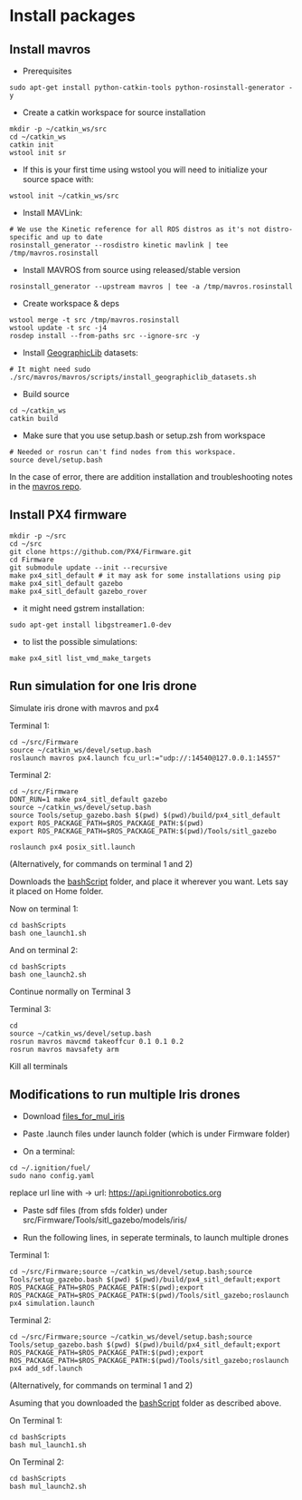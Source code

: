 # Install packages

## Install mavros

* Prerequisites
```
sudo apt-get install python-catkin-tools python-rosinstall-generator -y
```

* Create a catkin workspace for source installation
```
mkdir -p ~/catkin_ws/src
cd ~/catkin_ws
catkin init
wstool init sr
````

* If this is your first time using wstool you will need to initialize your source space with:
```
wstool init ~/catkin_ws/src
```

* Install MAVLink:
```
# We use the Kinetic reference for all ROS distros as it's not distro-specific and up to date
rosinstall_generator --rosdistro kinetic mavlink | tee /tmp/mavros.rosinstall
```

* Install MAVROS from source using released/stable version
```
rosinstall_generator --upstream mavros | tee -a /tmp/mavros.rosinstall
```

* Create workspace & deps
```
wstool merge -t src /tmp/mavros.rosinstall
wstool update -t src -j4
rosdep install --from-paths src --ignore-src -y
```

* Install [GeographicLib](https://geographiclib.sourceforge.io) datasets:
```
# It might need sudo
./src/mavros/mavros/scripts/install_geographiclib_datasets.sh
```

* Build source
```
cd ~/catkin_ws
catkin build
```

* Make sure that you use setup.bash or setup.zsh from workspace
```
# Needed or rosrun can't find nodes from this workspace.
source devel/setup.bash
```
In the case of error, there are addition installation and troubleshooting notes in the [mavros repo](https://github.com/mavlink/mavros/tree/master/mavros#installation).

## Install PX4 firmware

```
mkdir -p ~/src
cd ~/src
git clone https://github.com/PX4/Firmware.git
cd Firmware
git submodule update --init --recursive
make px4_sitl_default # it may ask for some installations using pip
make px4_sitl_default gazebo
make px4_sitl_default gazebo_rover
```
* it might need gstrem installation:
```
sudo apt-get install libgstreamer1.0-dev
```

* to list the possible simulations:
```
make px4_sitl list_vmd_make_targets
```
## Run simulation for one Iris drone

Simulate iris drone with mavros and px4

Terminal 1:
```
cd ~/src/Firmware
source ~/catkin_ws/devel/setup.bash
roslaunch mavros px4.launch fcu_url:="udp://:14540@127.0.0.1:14557"
```

Terminal 2:
```
cd ~/src/Firmware
DONT_RUN=1 make px4_sitl_default gazebo
source ~/catkin_ws/devel/setup.bash
source Tools/setup_gazebo.bash $(pwd) $(pwd)/build/px4_sitl_default
export ROS_PACKAGE_PATH=$ROS_PACKAGE_PATH:$(pwd)
export ROS_PACKAGE_PATH=$ROS_PACKAGE_PATH:$(pwd)/Tools/sitl_gazebo

roslaunch px4 posix_sitl.launch
```
(Alternatively, for commands on terminal 1 and 2)

Downloads the [bashScript](https://github.com/dimitra-savvani/ROS_multiple_iris/tree/main/bashScripts) folder, and place it wherever you want. Lets say it placed on Home folder.

Now on terminal 1:
```
cd bashScripts
bash one_launch1.sh
```

And on terminal 2:
```
cd bashScripts
bash one_launch2.sh
```
Continue normally on Terminal 3

Terminal 3:
```
cd
source ~/catkin_ws/devel/setup.bash
rosrun mavros mavcmd takeoffcur 0.1 0.1 0.2
rosrun mavros mavsafety arm
```

Kill all terminals

## Modifications to run multiple Iris drones

* Download [files_for_mul_iris](https://github.com/dimitra-savvani/ROS_multiple_iris/tree/main/files_for_mul_Iris)

* Paste .launch files under launch folder (which is under Firmware folder)

* On a terminal:
```
cd ~/.ignition/fuel/
sudo nano config.yaml
```
replace url line with →  url: https://api.ignitionrobotics.org

* Paste sdf files (from sfds folder) under src/Firmware/Tools/sitl_gazebo/models/iris/

* Run the following lines, in seperate terminals, to launch multiple drones

Terminal 1:
```
cd ~/src/Firmware;source ~/catkin_ws/devel/setup.bash;source Tools/setup_gazebo.bash $(pwd) $(pwd)/build/px4_sitl_default;export ROS_PACKAGE_PATH=$ROS_PACKAGE_PATH:$(pwd);export ROS_PACKAGE_PATH=$ROS_PACKAGE_PATH:$(pwd)/Tools/sitl_gazebo;roslaunch px4 simulation.launch
```

Terminal 2:
```
cd ~/src/Firmware;source ~/catkin_ws/devel/setup.bash;source Tools/setup_gazebo.bash $(pwd) $(pwd)/build/px4_sitl_default;export ROS_PACKAGE_PATH=$ROS_PACKAGE_PATH:$(pwd);export ROS_PACKAGE_PATH=$ROS_PACKAGE_PATH:$(pwd)/Tools/sitl_gazebo;roslaunch px4 add_sdf.launch

```
(Alternatively, for commands on terminal 1 and 2)

Asuming that you downloaded the [bashScript](https://github.com/dimitra-savvani/ROS_multiple_iris/tree/main/bashScripts) folder as described above.

On Terminal 1:
```
cd bashScripts
bash mul_launch1.sh
```

On Terminal 2:
```
cd bashScripts
bash mul_launch2.sh
```
